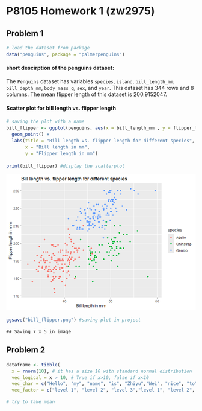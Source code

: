 P8105 Homework 1 (zw2975)
================

## Problem 1

``` r
# load the dataset from package
data("penguins", package = "palmerpenguins")
```

#### short descirption of the penguins dataset:

The `Penguins` dataset has variables `species`, `island`,
`bill_length_mm`, `bill_depth_mm`, `body_mass_g`, `sex`, and `year`.
This dataset has 344 rows and 8 columns. The mean flipper length of this
dataset is 200.9152047.

#### Scatter plot for bill length vs. flipper length

``` r
# saving the plot with a name
bill_flipper <- ggplot(penguins, aes(x = bill_length_mm , y = flipper_length_mm, color = species)) +
  geom_point() + 
  labs(title = "Bill length vs. flipper length for different species", 
       x = "Bill length in mm",
       y = "Flipper length in mm")

print(bill_flipper) #display the scatterplot
```

![](p8105_hw1_zw2975_files/figure-gfm/making%20scatterplot-1.png)<!-- -->

``` r
ggsave("bill_flipper.png") #saving plot in project
```

    ## Saving 7 x 5 in image

## Problem 2

``` r
dataframe <- tibble(
  x = rnorm(10), # it has a size 10 with standard normal distribution
  vec_logical = x > 10, # True if x>10, false if x<10
  vec_char = c("Hello", "my", "name", "is", "Zhiyu","Wei", "nice", "to", "meet", "you"), # 10 characters
  vec_factor = c("level 1", "level 2", "level 3","level 1", "level 2", "level 3", "level 1", "level 2", "level 3", "level 3" )) # 3 factor levels assigned to each character
```

``` r
# try to take mean
```
